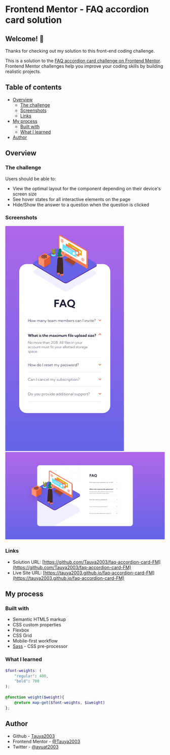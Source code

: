 # Frontend Mentor - FAQ accordion card solution

## Welcome! 👋

Thanks for checking out my solution to this front-end coding challenge.

This is a solution to the [FAQ accordion card challenge on Frontend Mentor](https://www.frontendmentor.io/challenges/faq-accordion-card-XlyjD0Oam). Frontend Mentor challenges help you improve your coding skills by building realistic projects. 


## Table of contents

- [Overview](#overview)
  - [The challenge](#the-challenge)
  - [Screenshots](#screenshots)
  - [Links](#links)
- [My process](#my-process)
  - [Built with](#built-with)
  - [What I learned](#what-i-learned)
- [Author](#author)


## Overview

### The challenge

Users should be able to:

- View the optimal layout for the component depending on their device's screen size
- See hover states for all interactive elements on the page
- Hide/Show the answer to a question when the question is clicked

### Screenshots

![Mobile](./images/screenshot-mobile.png)
![Desktop](./images/screenshot-desktop.png)


### Links

- Solution URL: [https://github.com/Tauya2003/faq-accordion-card-FM](https://github.com/Tauya2003/faq-accordion-card-FM)
- Live Site URL: [https://tauya2003.github.io/faq-accordion-card-FM](https://tauya2003.github.io/faq-accordion-card-FM)

## My process

### Built with

- Semantic HTML5 markup
- CSS custom properties
- Flexbox
- CSS Grid
- Mobile-first workflow
- [Sass](https://sass-lang.com/) - CSS pre-processor

### What I learned

```scss
$font-weights: (
    "regular": 400,
    "bold": 700
);

@function weight($weight){
    @return map-get($font-weights, $iweight)
};
```


## Author

- Github - [Tauya2003](https://github.com/Tauya2003)
- Frontend Mentor - [@Tauya2003](https://www.frontendmentor.io/profile/Tauya2003)
- Twitter - [@ayuat2003](https://www.twitter.com/ayuat2003)
